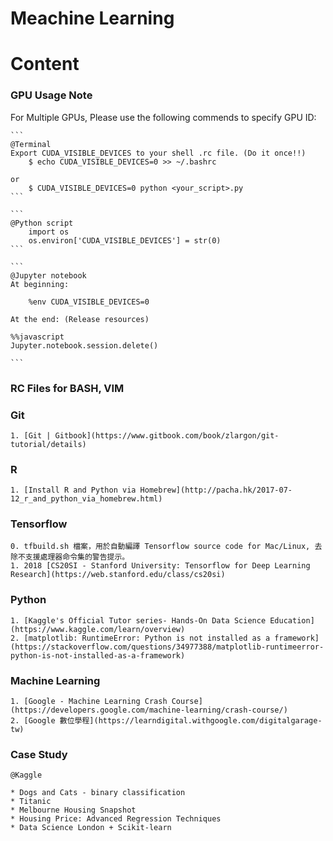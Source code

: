 # Meachine Learning

Content
=======

### GPU Usage Note

For Multiple GPUs, Please use the following commends to specify GPU ID:

	```
	@Terminal
	Export CUDA_VISIBLE_DEVICES to your shell .rc file. (Do it once!!)
		$ echo CUDA_VISIBLE_DEVICES=0 >> ~/.bashrc

	or 
		$ CUDA_VISIBLE_DEVICES=0 python <your_script>.py
	```

	```
	@Python script
		import os
		os.environ['CUDA_VISIBLE_DEVICES'] = str(0)
	```

	```
	@Jupyter notebook
	At beginning:

		%env CUDA_VISIBLE_DEVICES=0

	At the end: (Release resources)

	%%javascript
	Jupyter.notebook.session.delete()
	
	```

### RC Files for BASH, VIM
### Git

	1. [Git | Gitbook](https://www.gitbook.com/book/zlargon/git-tutorial/details)

### R
	1. [Install R and Python via Homebrew](http://pacha.hk/2017-07-12_r_and_python_via_homebrew.html)

### Tensorflow

	0. tfbuild.sh 檔案，用於自動編譯 Tensorflow source code for Mac/Linux, 去除不支援處理器命令集的警告提示。
	1. 2018 [CS20SI - Stanford University: Tensorflow for Deep Learning Research](https://web.stanford.edu/class/cs20si)

### Python

	1. [Kaggle's Official Tutor series- Hands-On Data Science Education](https://www.kaggle.com/learn/overview)
	2. [matplotlib: RuntimeError: Python is not installed as a framework](https://stackoverflow.com/questions/34977388/matplotlib-runtimeerror-python-is-not-installed-as-a-framework)

### Machine Learning

	1. [Google - Machine Learning Crash Course](https://developers.google.com/machine-learning/crash-course/)
	2. [Google 數位學程](https://learndigital.withgoogle.com/digitalgarage-tw)

### Case Study

	@Kaggle

	* Dogs and Cats - binary classification
	* Titanic
	* Melbourne Housing Snapshot
	* Housing Price: Advanced Regression Techniques
	* Data Science London + Scikit-learn
